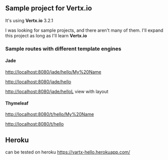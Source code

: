 ## Sample project for Vertx.io
It's using **Vertx.io** 3.2.1

I was looking for sample projects, and there aren't many of them. 
I'll expand this project as long as I'll learn **Vertx.io**

### Sample routes with different template engines
#### Jade

[http://localhost:8080/jade/hello/My%20Name](http://localhost:8080/jade/hello/My%20Name)

[http://localhost:8080/jade/hello](http://localhost:8080/jade/hello)

[http://localhost:8080/jade/helloL](http://localhost:8080/jade/helloL) view with layout

#### Thymeleaf

[http://localhost:8080/t/hello/My%20Name](http://localhost:8080/t/hello/My%20Name)

[http://localhost:8080/t/hello](http://localhost:8080/t/hello)


## Heroku
can be tested on heroku
https://vartx-hello.herokuapp.com/ 